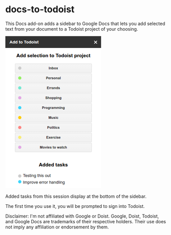 # docs-to-todoist
This Docs add-on adds a sidebar to Google Docs that lets you add selected 
text from your document to a Todoist project of your choosing. 

![The sidebar in action](/screenshot.png?raw=true "Screenshot")

Added tasks from this session display at the bottom of the sidebar.

The first time you use it, you will be prompted to sign into Todoist.

Disclaimer: I'm not affiliated with Google or Doist. Google, Doist, Todoist,
and Google Docs are trademarks of their respective holders. Their use does
not imply any affiliation or endorsement by them.
